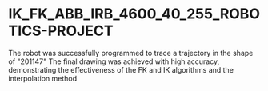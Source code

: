 # IK_FK_ABB_IRB_4600_40_255_ROBOTICS-PROJECT
The robot was successfully programmed to trace a  trajectory in the shape of "201147"  The final drawing was achieved with high accuracy,  demonstrating the effectiveness of the FK and IK  algorithms and the interpolation method
